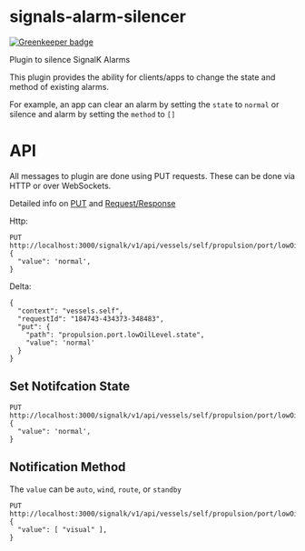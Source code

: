 # signals-alarm-silencer

[![Greenkeeper badge](https://badges.greenkeeper.io/sbender9/signalk-alarm-silencer.svg)](https://greenkeeper.io/)

Plugin to silence SignalK Alarms

This plugin provides the ability for clients/apps to change the state and method of existing alarms. 

For example, an app can clear an alarm by setting the `state` to `normal` or silence and alarm by setting the `method` to `[]`


# API

All messages to plugin are done using PUT requests. These can be done via HTTP or over WebSockets.

Detailed info on [PUT](https://signalk.org/specification/1.3.0/doc/put.html) and [Request/Response](https://signalk.org/specification/1.3.0/doc/request_response.html)

Http:

```
PUT http://localhost:3000/signalk/v1/api/vessels/self/propulsion/port/lowOilLevel/state
{
  "value": 'normal',
}
```

Delta:

```
{
  "context": "vessels.self",
  "requestId": "184743-434373-348483",
  "put": {
    "path": "propulsion.port.lowOilLevel.state",
    "value": 'normal'
  }
}
```


## Set Notifcation State
```
PUT http://localhost:3000/signalk/v1/api/vessels/self/propulsion/port/lowOilLevel/state
{
  "value": 'normal',
}
```

## Notification Method

The `value` can be `auto`, `wind`, `route`, or `standby`

```
PUT http://localhost:3000/signalk/v1/api/vessels/self/propulsion/port/lowOilLevel/method
{
  "value": [ "visual" ],
}
```
